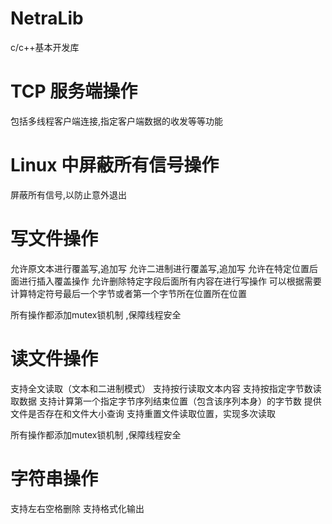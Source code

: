 # NetraLib
c/c++基本开发库

# TCP 服务端操作
包括多线程客户端连接,指定客户端数据的收发等等功能

# Linux 中屏蔽所有信号操作
屏蔽所有信号,以防止意外退出


# 写文件操作
允许原文本进行覆盖写,追加写
允许二进制进行覆盖写,追加写
允许在特定位置后面进行插入覆盖操作
允许删除特定字段后面所有内容在进行写操作
可以根据需要计算特定符号最后一个字节或者第一个字节所在位置所在位置

所有操作都添加mutex锁机制 ,保障线程安全


# 读文件操作
支持全文读取（文本和二进制模式）
支持按行读取文本内容
支持按指定字节数读取数据
支持计算第一个指定字节序列结束位置（包含该序列本身）的字节数
提供文件是否存在和文件大小查询
支持重置文件读取位置，实现多次读取

所有操作都添加mutex锁机制 ,保障线程安全


# 字符串操作
支持左右空格删除
支持格式化输出


